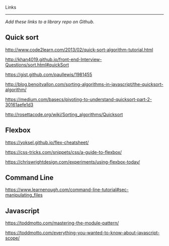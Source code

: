 Links 
***
*Add these links to a library repo on Github.*

## Quick sort

http://www.code2learn.com/2013/02/quick-sort-algorithm-tutorial.html

http://khan4019.github.io/front-end-Interview-Questions/sort.html#quickSort

https://gist.github.com/paullewis/1981455

http://blog.benoitvallon.com/sorting-algorithms-in-javascript/the-quicksort-algorithm/

https://medium.com/basecs/pivoting-to-understand-quicksort-part-2-30161aefe1d3

http://rosettacode.org/wiki/Sorting_algorithms/Quicksort

## Flexbox

https://yoksel.github.io/flex-cheatsheet/

https://css-tricks.com/snippets/css/a-guide-to-flexbox/

https://chriswrightdesign.com/experiments/using-flexbox-today/

## Command Line

https://www.learnenough.com/command-line-tutorial#sec-manipulating_files

## Javascript

https://toddmotto.com/mastering-the-module-pattern/

https://toddmotto.com/everything-you-wanted-to-know-about-javascript-scope/